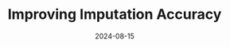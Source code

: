 ---
title: "Improving Imputation Accuracy"
category: professional
date: 2024-08-15
venue: 2024 Coding it Forward Fellowship Demo Day
excerpt: "I present results from parametric and non-parametric regression imputation approaches to missing data in the Census survey of local governments."
slidesurl: "/files/imputation_methods_census.pdf"
---
